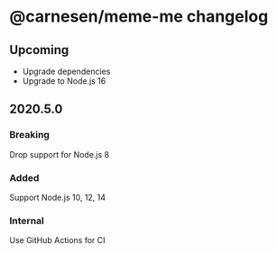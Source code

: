 # **@carnesen/meme-me** changelog

## Upcoming

- Upgrade dependencies
- Upgrade to Node.js 16

## 2020.5.0
### Breaking
Drop support for Node.js 8

### Added
Support Node.js 10, 12, 14

### Internal
Use GitHub Actions for CI
